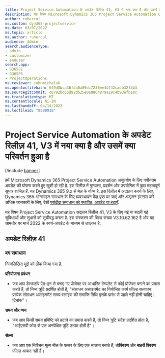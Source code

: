 ```yaml
---
title: Project Service Automation के अपडेट रिलीज़ 41, V3 में नया क्या है और उसमें क्या परिवर्तन हुआ है
description: यह विषय Microsoft Dynamics 365 Project Service Automation Update Release 41, V3 में उपलब्ध फ़ीचर और सुधारों को सूचीबद्ध करता है.
author: ruhercul
ms.custom: dyn365-projectservice
ms.date: 03/07/2022
ms.topic: article
ms.author: ruhercul
audience: Admin
search.audienceType:
- admin
- customizer
- enduser
search.app:
- D365CE
- D365PS
- ProjectOperations
ms.reviewer: johnmichalak
ms.openlocfilehash: 649d8bca36fda0a09dc7230ee4d742cadb32f3b3
ms.sourcegitcommit: c0792bd65d92db25e0e8864879a19c4b93efb10c
ms.translationtype: MT
ms.contentlocale: hi-IN
ms.lasthandoff: 04/14/2022
ms.locfileid: "8580918"
---
```

# <a name="whats-new-or-changed-in-project-service-automation-update-release-41-v3"></a>Project Service Automation के अपडेट रिलीज़ 41, V3 में नया क्या है और उसमें क्या परिवर्तन हुआ है

[!include [banner](../includes/psa-now-project-operations.md)]

हमें Microsoft Dynamics 365 Project Service Automation अनुप्रयोग के लिए नवीनतम अपडेट की घोषणा करते हुए खुशी हो रही है. इस रिलीज़ में गुणवत्ता, प्रदर्शन और उपयोगिता में कुछ महत्वपूर्ण सुधार शामिल हैं. यह Dynamics 365 9.x से मेल के योग्य है. इस रिलीज़ में अद्यतन करने के लिए, Dynamics 365 ऑनलाइन समाधान के लिए व्यवस्थापन केंद्र पृष्ठ पर जाएं और अद्यतन इंस्टॉल करें. अधिक जानकारी के लिए, देखें [पसंदीदा समाधान को स्थापित, अपडेट या हटाएँ](/power-platform/admin/install-remove-preferred-solution).

यह विषय Project Service Automation अद्यतन रिलीज़ 41, V3 के लिए नई या बदली गई सुविधाओं और सुधारों को सूचीबद्ध करता है. इस संस्करण की बिल्ड संख्या V3.10.62.162 है और यह आमतौर पर मार्च 2022 के स्वयं-अपडेट के माध्यम से उपलब्ध है.

## <a name="update-release-41"></a>अपडेट रिलीज़ 41

### <a name="bug-fixes"></a>बग समाधान

निम्नलिखित मुद्दों को ठीक किया गया है.

**परियोजना प्रबंधन**
- जब आप डेस्कटॉप ऐड-इन से बनाए गए प्रोजेक्ट पर आधारित टेम्पलेट से कोई प्रोजेक्ट बनाने का प्रयास करते हैं, तो निम्न त्रुटि प्रदर्शित होती है, "संसाधन असाइनमेंट का नियोजित कार्य फ़ील्ड सत्यापन: प्रत्येक संसाधन असाइनमेंट समय स्लाइस की समाप्ति तिथि इसके प्रारंभ से पहले नहीं होनी चाहिए। दिनांक"।

**समय और व्यय**
- जब आप किसी समय प्रविष्टि को हटाने का प्रयास करते हैं, तो निम्न त्रुटि संदेश प्रदर्शित होता है, "आईएसवी कोड से एक अनपेक्षित त्रुटि उत्पन्न होती है"।

**सेल्स**
- जब आप एक निश्चित मूल्य मील के पत्थर के लिए एक चालान बनाते हैं, तो**विवरण** और **बाहरी विवरण** फ़ील्ड आबाद नहीं हैं। 
